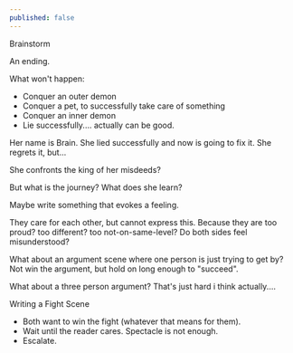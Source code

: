 ```yaml
---
published: false
---
```


Brainstorm

An ending.

What won't happen:

- Conquer an outer demon
- Conquer a pet, to successfully take care of something
- Conquer an inner demon
- Lie successfully.... actually can be good.

Her name is Brain. She lied successfully and now is going to fix it. She regrets it, but...

She confronts the king of her misdeeds?

But what is the journey? What does she learn?

Maybe write something that evokes a feeling.

They care for each other, but cannot express this. Because they are too proud? too different? too not-on-same-level? Do both sides feel misunderstood?

What about an argument scene where one person is just trying to get by? Not win the argument, but hold on long enough to "succeed".

What about a three person argument? That's just hard i think actually....

Writing a Fight Scene

- Both want to win the fight (whatever that means for them).
- Wait until the reader cares. Spectacle is not enough.
- Escalate.